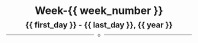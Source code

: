 <h1 style="text-align:center; margin-bottom:10px">Week-{{ week_number }}</h1>
<h2 style="text-align:center; margin:0px">{{ first_day }} - {{ last_day }}, {{ year }}</h2>
<div style="display: flex; align-items: center; justify-content: center;">
  <hr style="flex: 1; background-color: gray;" />
  <span style="padding: 0 10px;font-weight:bold; color:gray">o</span>
  <hr style="flex: 1; background-color: gray;" />
</div>